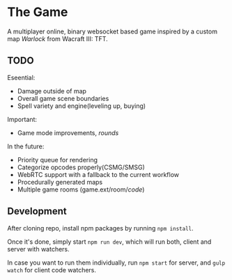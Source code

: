 The Game
=======
A multiplayer online, binary websocket based game inspired by a custom map _Warlock_ from Wacraft III: TFT.

## TODO

Eseential:
 * Damage outside of map
 * Overall game scene boundaries
 * Spell variety and engine(leveling up, buying)

Important:
 * Game mode improvements, *rounds*

In the future:
 * Priority queue for rendering
 * Categorize opcodes properly(CSMG/SMSG)
 * WebRTC support with a fallback to the current workflow
 * Procedurally generated maps
 * Multiple game rooms (game.ext/room/_code_)

## Development

After cloning repo, install npm packages by running `npm install`.

Once it's done, simply start `npm run dev`, which will run both, client and server with watchers.

In case you want to run them individually, run `npm start` for server, and `gulp watch` for client code watchers.